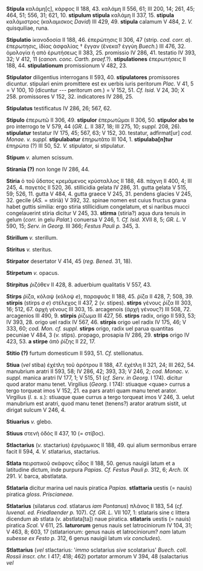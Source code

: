 **Stipula** καλάμη[ς], κάρφος II 188, 43. καλάμη II 556, 61; III 200,
14; 261, 45; 464, 51; 556, 31; 621, 10. **stipulum stipula** καλάμη II
337, 15. **stipula** καλάμιστρος (καλαμισκος *David*) III 429, 49.
**stipula** calamum V 484, 2. *V.* quisquiliae, runa.

**Stipulatio** ἱκανοδοσία II 188, 46. ἐπερώτησις II 306, 47 (strip.
*cod. corr. a*). ἐπερωτησις, ἰδίας ἀσφαλίας † ἔγγαν (ἕνεκα? ἐγγύη
*Buech.*) III 476, 32. ὁμολογία ἡ απὸ ἐρωτήσεως II 383, 25. promissio IV
286, 41. testatio IV 393, 32; V 412, 11 (*canon. conc. Carth.
praef.*?). **stipulationes** ἐπερωτήσεις II 188, 44. **stipulationum**
promissionum V 482, 23.

**Stipulator** diligentius interrogans II 593, 40. **stipulatores**
promissores dicuntur. stipulari enim promittere est ex uerbis iuris
peritorum *Plac.* V 41, 5 = V 100, 10 (dicuntur --- peritorum *om.*) = V
152, 51. *Cf. Isid.* V 24, 30; X 258. promissores V 152, 32. indicatores
IV 286, 25.

**Stipulatus** testificatus IV 286, 26; 567, 62.

**Stipulo** ἐπερωτῶ II 306, 49. **stipulor** ἐπερωτῶμαι II 306, 50.
**stipulor abs te** pro interrogo te V 579, 44 (*GR. L.* II 387, 18; III
275, 10; *suppl.* 208, 26). **stipulatur** testatur IV 175, 45; 567, 63;
V 152, 30. testatur, adfirmat[ur] *cod. Mo­nae. v. suppl.*
**stipulabatur** ἐπηρωτᾶτο III 104, 1. **stipulaba[n]tur** ἐπηρώτα (?)
III 50, 52. *V.* stipulator, si stipulatur.

**Stipum** *v.* alumen scissum.

**Stirania (?)** non longe IV 286, 44.

**Stiria** ὁ τοῦ ὕδατος κρεμάμενος κρύσταλλος II 188, 48. πάχνη II 400,
4; III 245, 4. παγετός II 520, 36. stillicidia gelata IV 286, 31. gutta
gelata V 515, 59; 526, 11. gutta V 484, 4. gutta graece V 245, 31.
pendens glacies V 245, 32. gecile (*AS.* = stiriā) V 392, 32. spinae
nomen est cuius fructus grana habet guttis similia: ergo stiria
stillicidium congelatum, et si naribus mucci congelauerint stiria
dicitur V 245, 33. **stirma** (stiria?) aqua dura tenuis in gelum
(*corr.* in gelu *Palat.*) conuersa V 246, 1. *Cf. Isid.* XVII 8, 5;
*GR. L.* V 590, 15; *Serv. in Georg.* III 366; *Festus Pauli p.* 345, 3.

**Stirillum** *v.* sterillum.

**Stiritus** *v.* steritus.

**Stirpator** desertator V 414, 45 (*reg. Bened.* 31, 18).

**Stirpetum** *v.* opacus.

**Stirpitus** ῥιζόθεν II 428, 8. aduerbium qualitatis V 557, 43.

**Stirps** ῥίζα, κόλαψ (κόλοψ *e*), παραφυάς II 188, 45. ῥίζα II 428, 7;
508, 39. **stirpis** (stirps *a e*) στέλεχος II 437, 2 (*v.* stipes).
**stirps** γένους ῥίζα III 303, 16; 512, 67. ἀρχὴ γένους III 303, 15.
arcagenois (ἀρχὴ γένους?) III 508, 72. arcagenios III 490, 9.
**stirpis** ῥίζωμα III 427, 56. **stirps** radix, origo II 593, 53; IV
393, 28. origo uel radix IV 567, 46. **stirpis** origo uel radix IV 175,
46; V 333, 60; *cod. Mon. cf. suppl.* **stirps** origo, radix uel parua
quantitas pecuniae V 484, 3 (*v.* stips). propago, prosapia IV 286, 29.
**strips** origo IV 423, 53. **a stirpe** ἀπὸ ῥίζης II 22, 17.

**Stitio (?)** furtum domesticum II 593, 51. *Cf.* stellionatus.

**Stiua** (*vel* stiba) ἐχέτλη τοῦ ἀρότρου II 188, 47. ἐχέτλη II 321,
24; III 262, 54. manubrium aratri II 593, 58; IV 286, 42; 393, 33; V
246, 2; *cod. Monac. v. suppl.* manica aratri IV 177, 1; V 515, 51 (*cf.
Serv. in Georg.* I 174). dicitur quod arator manu tenet. Virgilius
(*Georg.* I 174): stiuaque \<quae\> currus a tergo torqueat imos V 152,
21. ea pars aratri quam manu tenet arator. Virgilius (*l. s. s.*):
stiuaque quae currus a tergo torqueat imos V 246, 3. uelut manubrium est
aratri, quod manu tenet (tenens?) arator aratrum sistit, ut dirigat
sulcum V 246, 4.

**Stiuarius** *v.* glebo.

**Stiuus** στενὴ ὁδός II 437, 10 (= στίβος).

**Stlactarius** (*v.* stactarius) ἐργόμωκος II 188, 49. qui alium
sermonibus errare facit II 594, 4. *V.* stlatarius, stactarius.

**Stlata** πειρατικοῦ σκάφονς εἶδος II 188, 50. genus nauigii latum et a
latitudine dictum, inde purpura *Papias. Cf. Festus Pauli p.* 312, 6;
*Arch.* IX 291. *V.* barca, abstlatata.

**Stlataria** dicitur marina uel nauis piratica *Papias.* **stlattaria**
uestis (= nauis) piratica *gloss. Priscianeae.*

**Stlatarius** (silatarus *cod.* stlatarus *iam Pontanus*) πλάνος II
183, 54 (*cf. Iuvenal. ed. Friedlaender p.* 107). *Cf. GR. L.* VII
107, 1: stlataris sine c littera dicendum ab stlata (*v.*
abstlata[ta]) naue piratica. **stlataris** uestis (= nauis) piratica
*Scal.* V 611, 25. **laturorum** genus nauis set latrociniorum IV 104,
31; V 463, 8; 603, 17 (stlatariorum: genus nauis et latrociniorum? *nam*
latum *subesse ex Festo p.* 312, 6 genus nauigii latum *vix concludes*).

**Stlattarius** (*vel* stlactarius: '*immo* sclatarius *sive*
scolatarius' *Buech. coll. Rossii inscr. chr.* I 417; 418; 462) portator
armorum V 394, 48 (salactarius *vel*
